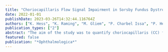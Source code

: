 ```yaml
---
title: "Choriocapillaris Flow Signal Impairment in Sorsby Fundus Dystrophy"
date: 2022-01-01
publishDate: 2023-03-26T14:32:44.116764Z
authors: ["K. Hess", "K. Raming", "M. Gliem", "P. Charbel Issa", "P. Herrmann", "F. G. Holz", "M. Pfau"]
publication_types: ["2"]
abstract: "The aim of the study was to quantify choriocapillaris (CC) flow alterations in early Sorsby fundus dystrophy (SFD) and to investigate the relationship of the CC flow deficits with the choroidal and outer retinal microstructure. In this prospective case-control study, 18 eyes of 11 patients with early SFD and 31 eyes of 31 controls without ocular pathology underwent multimodal imaging, including spectral-domain optical coherence tomography (OCT), followed by deep-learning-based layer segmentation. OCT angiography (OCTA) was performed to quantify CC flow signal deficits (FDs). Differences in CC FD density between SFD patients and controls were determined, and the relationships with choroidal thickness, retinal pigment epithelium-drusen complex (RPEDC) thickness and outer retinal layer thicknesses were analyzed using mixed-model analysis. 0.001). Patients with early SFD exhibit pronounced abnormalities of CC flow signal on OCTA, which are not limited to areas of sub-RPE deposits seen on OCT imaging. Thus, analysis of the CC flow may enable clinical trials at earlier disease stages in SFD."
featured: false
publication: "*Ophthalmologica*"
---
```


